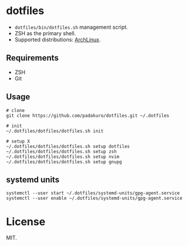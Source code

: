 # dotfiles

* `dotfiles/bin/dotfiles.sh` management script.
* ZSH as the primary shell.
* Supported distributions: [ArchLinux](https://www.archlinux.org/).

## Requirements

* ZSH
* Git

## Usage

```
# clone
git clone https://github.com/padakuro/dotfiles.git ~/.dotfiles

# init
~/.dotfiles/dotfiles/dotfiles.sh init

# setup X
~/.dotfiles/dotfiles/dotfiles.sh setup dotfiles
~/.dotfiles/dotfiles/dotfiles.sh setup zsh
~/.dotfiles/dotfiles/dotfiles.sh setup nvim
~/.dotfiles/dotfiles/dotfiles.sh setup gnupg
```

## systemd units

```
systemctl --user start ~/.dotfiles/systemd-units/gpg-agent.service
systemctl --user enable ~/.dotfiles/systemd-units/gpg-agent.service
```

# License

MIT.
